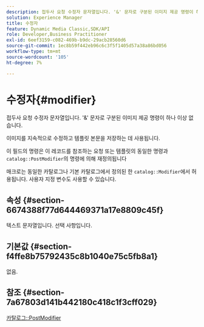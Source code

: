 ```yaml
---
description: 접두사 요청 수정자 문자열입니다. '&' 문자로 구분된 이미지 제공 명령이 하나 이상 없습니다.
solution: Experience Manager
title: 수정자
feature: Dynamic Media Classic,SDK/API
role: Developer,Business Practitioner
exl-id: 6eef3159-c082-469b-b9dc-29acb28560d6
source-git-commit: 1ec8b59f442eb96c6c3f5f1405d57a38a86bd056
workflow-type: tm+mt
source-wordcount: '105'
ht-degree: 7%

---
```


# 수정자{#modifier}

접두사 요청 수정자 문자열입니다. &#39;&amp;&#39; 문자로 구분된 이미지 제공 명령이 하나 이상 없습니다.

이미지를 지속적으로 수정하고 템플릿 본문을 저장하는 데 사용됩니다.

이 필드의 명령은 이 레코드를 참조하는 요청 또는 템플릿의 동일한 명령과 `catalog::PostModifier`의 명령에 의해 재정의됩니다

매크로는 동일한 카탈로그나 기본 카탈로그에서 정의된 한 `catalog::Modifier`에서 허용됩니다. 사용자 지정 변수도 사용할 수 있습니다.

## 속성 {#section-6674388f77d644469371a17e8809c45f}

텍스트 문자열입니다. 선택 사항입니다.

## 기본값 {#section-f4ffe8b75792435c8b1040e75c5fb8a1}

없음.

## 참조 {#section-7a67803d141b442180c418c1f3cff029}

[카탈로그::PostModifier](../../../../../../is-api/image-catalog/image-serving-api-ref/c-image-catalog-reference/c-image-svg-data-reference/c-image-data-reference/r-postmodifier-cat.md#reference-4bc3738a812b4e7c8a180e27bfbd770b)
